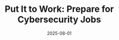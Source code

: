 ---
title: "Put It to Work: Prepare for Cybersecurity Jobs"
title_es: "Ponlo en Práctica: Prepárate para Empleos en Ciberseguridad"
issuer: "Google"
issuer_es: "Google"
date: "2025-08-01"
category: "Career Preparation"
category_es: "Preparación Profesional"
type: "certification"
type_es: "certificación"
credential_id: "OB52W8RUE658"
credential_url: "https://www.coursera.org/account/accomplishments/verify/OB52W8RUE658"
pdf_url: "/certificates/pdf/Google_Put_It_to_Work_Prepare_for_Cybersecurity_Jobs.pdf"
image: "/certificates/img/Google_Put_It_to_Work_Prepare_for_Cybersecurity_Jobs.webp"
description: "This capstone course, the final in the Google Cybersecurity Certificate, focuses on developing essential professional and soft skills for a job-ready cybersecurity analyst. Key topics include incident escalation, effective communication with stakeholders, ethical operation, engaging with the security community, and an introduction to using AI for optimizing security workflows."
description_es: "Este curso final (capstone) del Certificado de Ciberseguridad de Google se centra en el desarrollo de habilidades profesionales y blandas esenciales para un analista de ciberseguridad listo para el empleo. Los temas clave incluyen la escalada de incidentes, la comunicación efectiva con las partes interesadas, la operación ética, la participación en la comunidad de seguridad y una introducción al uso de la IA para optimizar los flujos de trabajo de seguridad."
skills: ["Incident Escalation","Stakeholder Communication","Ethical Hacking (Mindset)","Cybersecurity Ethics","AI in Cybersecurity","Technical Communication","Security Incident Analysis","Professional Networking","Career Preparation"]
featured: true
duration: "11 hours"
duration_es: "11 horas"
study_hours: "10 hours 58 minutes (approximately)"
study_hours_es: "10 horas 58 minutos (aproximadamente)"
content_covered: [
  "Protect Data and Communicate Incidents",
  "Escalate Security Incidents (Classification and Timing)",
  "Communicate Effectively to Influence Stakeholders (Visual Dashboards)",
  "Engage with the Cybersecurity Community and Stay Current",
  "Use AI to Optimize Cybersecurity Workflows"
]
content_covered_es: [
  "Proteger Datos y Comunicar Incidentes",
  "Escalar Incidentes de Seguridad (Clasificación y Tiempos)",
  "Comunicar Eficazmente para Influir en las Partes Interesadas (Paneles Visuales)",
  "Participar en la Comunidad de Ciberseguridad y Mantenerse Actualizado",
  "Usar la IA para Optimizar Flujos de Trabajo de Ciberseguridad"
]
learning_outcomes: [
  "Determine when and how to properly escalate a security incident.",
  "Communicate sensitive information with care and confidentiality to stakeholders.",
  "Explain how an ethical mindset supports cybersecurity professional capability.",
  "Use reliable sources to remain current on the latest threats and tools.",
  "Apply an introduction to AI skills to boost productivity and effectiveness in cybersecurity."
]
learning_outcomes_es: [
  "Determinar cuándo y cómo escalar correctamente un incidente de seguridad.",
  "Comunicar información sensible con cuidado y confidencialidad a las partes interesadas.",
  "Explicar cómo una mentalidad ética apoya la capacidad de un profesional de ciberseguridad.",
  "Utilizar fuentes fiables para mantenerse actualizado sobre las últimas amenazas y herramientas.",
  "Aplicar una introducción a las habilidades de IA para aumentar la productividad y eficacia en ciberseguridad."
]
---